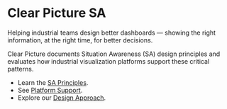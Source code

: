 # Clear Picture SA

Helping industrial teams design better dashboards — showing the right information, at the right time, for better decisions.

Clear Picture documents Situation Awareness (SA) design principles and evaluates how industrial visualization platforms support these critical patterns.

- Learn the [SA Principles](sa-principles/index).
- See [Platform Support](platform-support/sa-principles-support).
- Explore our [Design Approach](design-approach/introduction).


